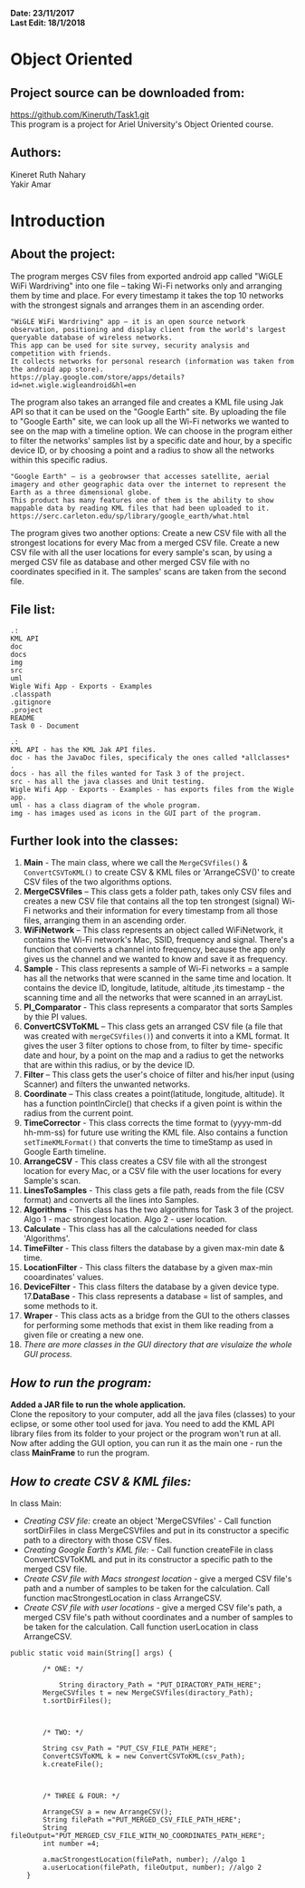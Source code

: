 **Date: 23/11/2017**  
**Last Edit: 18/1/2018**

Object Oriented
===

Project source can be downloaded from:
--- 
https://github.com/Kineruth/Task1.git  
This program is a project for Ariel University's Object Oriented course.

Authors:
--
Kineret Ruth Nahary  
Yakir Amar


**Introduction**
==

About the project:
--
The program merges CSV files from exported android app called "WiGLE WiFi Wardriving" into one file – taking Wi-Fi networks only and arranging them by time and place. 
For every timestamp it takes the top 10 networks with the strongest signals and arranges them in an ascending order. 

```
"WiGLE WiFi Wardriving" app – it is an open source network observation, positioning and display client from the world's largest queryable database of wireless networks. 
This app can be used for site survey, security analysis and competition with friends. 
It collects networks for personal research (information was taken from the android app store).
https://play.google.com/store/apps/details?id=net.wigle.wigleandroid&hl=en
```

The program also takes an arranged file and creates a KML file using Jak API so that it can be used on the "Google Earth" site.
By uploading  the file to "Google Earth" site, we can look up all the Wi-Fi networks we wanted to see on the map with a timeline option. 
We can choose in the program either to filter the networks' samples list by a specific date and hour, by a specific device ID, or by choosing a point and a radius to show all the networks within this specific radius.

```
"Google Earth" – is a geobrowser that accesses satellite, aerial imagery and other geographic data over the internet to represent the Earth as a three dimensional globe. 
This product has many features one of them is the ability to show mappable data by reading KML files that had been uploaded to it.
https://serc.carleton.edu/sp/library/google_earth/what.html
```
The program gives two another options:
Create a new CSV file with all the strongest locations for every Mac from a merged CSV file.
Create a new CSV file with all the user locations for every sample's scan, by using a merged CSV file as database and other merged CSV file with no coordinates specified in it. The samples' scans are taken from the second file.

**File list:**
--  

```  
.: 
KML API  
doc 
docs
img  
src  
uml  
Wigle Wifi App - Exports - Examples  
.classpath  
.gitignore  
.project  
README  
Task 0 - Document
```

```  
.:
KML API - has the KML Jak API files.  
doc - has the JavaDoc files, specificaly the ones called *allclasses* .
docs - has all the files wanted for Task 3 of the project.
src - has all the java classes and Unit testing.  
Wigle Wifi App - Exports - Examples - has exports files from the Wigle app.  
uml - has a class diagram of the whole program.  
img - has images used as icons in the GUI part of the program.  
```

Further look into the classes:
--
1. **Main** - The main class, where we call the `MergeCSVfiles()` & `ConvertCSVToKML()` to create CSV & KML files or 'ArrangeCSV()' to create CSV files of the two algorithms options.
2. **MergeCSVfiles** – This class gets a folder path, takes only CSV files and creates a new CSV file that contains all the top ten strongest (signal) Wi-Fi networks and their information for every timestamp from all those files, arranging them in an ascending order.
3. **WiFiNetwork** – This class represents an object called WiFiNetwork, it contains the Wi-Fi network's Mac, SSID, frequency and signal. There's a function that converts a channel into frequency, because the app only gives us the channel and we wanted to know and save it as frequency. 
4. **Sample** - This class represents a sample of Wi-Fi networks = a sample has all the networks that were scanned in the same time and location. It contains the device ID, longitude, latitude, altitude ,its timestamp - the scanning time and all the networks that were scanned in an arrayList.
5. **PI_Comparator** - This class represents a comparator that sorts Samples by thie PI values.
6. **ConvertCSVToKML** – This class gets an arranged CSV file (a file that was created with `mergeCSVfiles()`) and converts it into a KML format. It gives the user 3 filter options to chose from, to filter by time- specific date and hour, by a point on the map and a radius to get the networks that are within this radius, or by the device ID. 
7. **Filter** – This class gets the user's choice of filter and his/her input (using Scanner) and filters the unwanted networks.
8. **Coordinate** – This class creates a point(latitude, longitude, altitude). It has a function pointInCircle() that checks if a given point is within the radius from the current point.
9. **TimeCorrector** - This class corrects the time format to (yyyy-mm-dd hh-mm-ss) for future use writing the KML file. Also contains a function `setTimeKMLFormat()` that converts the time to timeStamp as used in Google Earth timeline.
10. **ArrangeCSV** - This class creates a CSV file with all the strongest location for every Mac, or a CSV file with the user locations for every Sample's scan.
11. **LinesToSamples** - This class gets a file path, reads from the file (CSV format) and converts all the lines into Samples.
12. **Algorithms** - This class has the two algorithms for Task 3 of the project. Algo 1 - mac strongest location. Algo 2 - user location.
13. **Calculate** - This class has all the calculations needed for class 'Algorithms'.  
14. **TimeFilter** - This class filters the database by a given max-min date & time.    
15. **LocationFilter** - This class filters the database by a given max-min cooardinates' values.  
16. **DeviceFilter** - This class filters the database by a given device type.  
17.**DataBase** - This class represents a database = list of samples, and some methods to it.  
18. **Wraper** - This class acts as a bridge from the GUI to the others classes for performing some methods that exist in them like reading from a given file or creating a new one.  
19. *There are more classes in the GUI directory that are visulaize the whole GUI process.*  

*How to run the program:*
--  
**Added a JAR file to run the whole application.**    
Clone the repository to your computer, add all the java files (classes) to your eclipse, or some other tool used for java. 
You need to add the KML API library files from its folder to your project or the program won't run at all.  
Now after adding the GUI option, you can run it as the main one - run the class **MainFrame** to run the program.  

*How to create CSV & KML files:*
--  

In class Main:  
* *Creating CSV file:* create an object 'MergeCSVfiles' - Call function sortDirFiles in class MergeCSVfiles and put in its constructor a specific path to a directory with those CSV files.
* *Creating Google Earth's KML file:* - Call function createFile in class ConvertCSVToKML and put in its constructor a specific path to the merged CSV file.
* *Create CSV file with Macs strongest location* - give a merged CSV file's path and a number of samples to be taken for the calculation. Call function macStrongestLocation in class ArrangeCSV. 
* *Create CSV file with user locations* - give a merged CSV file's path, a merged CSV file's path without coordinates and a number of samples to be taken for the calculation. Call function userLocation in class ArrangeCSV.
 
```
public static void main(String[] args) {

		/* ONE: */
		
	        String diractory_Path = "PUT_DIRACTORY_PATH_HERE";
		MergeCSVfiles t = new MergeCSVfiles(diractory_Path);
		t.sortDirFiles();

		
		
		/* TWO: */
	
		String csv_Path = "PUT_CSV_FILE_PATH_HERE";
		ConvertCSVToKML k = new ConvertCSVToKML(csv_Path);
		k.createFile();

		
		
		/* THREE & FOUR: */
		
		ArrangeCSV a = new ArrangeCSV();
		String filePath ="PUT_MERGED_CSV_FILE_PATH_HERE";
		String fileOutput="PUT_MERGED_CSV_FILE_WITH_NO_COORDINATES_PATH_HERE";
		int number =4;
		
		a.macStrongestLocation(filePath, number); //algo 1
		a.userLocation(filePath, fileOutput, number); //algo 2
	}
  
```



